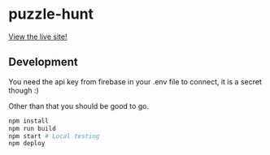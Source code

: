 # puzzle-hunt

[View the live site!](https://cmu-puzzle-hunt.web.app)

## Development

You need the api key from firebase in your
.env file to connect, it is a secret though :)

Other than that you should be good to go.

```bash
npm install
npm run build
npm start # Local testing
npm deploy
```
